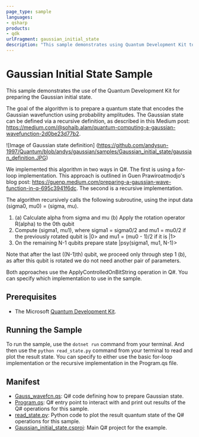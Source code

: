 ```yaml
---
page_type: sample
languages:
- qsharp
products:
- qdk
urlFragment: gaussian_initial_state
description: "This sample demonstrates using Quantum Development Kit to prepare the Gaussian initial state."
---
```


# Gaussian Initial State Sample

This sample demonstrates the use of the Quantum Development Kit for preparing the Gaussian initial state.

The goal of the algorithm is to prepare a quantum state that encodes the Gaussian wavefunction using probability amplitudes. The Gaussian state can be defined via a recursive definition, as described in this Medium post: https://medium.com/@sohaib.alam/quantum-computing-a-gaussian-wavefunction-2d0be23d77b2.

![Image of Gaussian state definition] (https://github.com/andysun-1997/Quantum/blob/andys/gaussian/samples/Gaussian_initial_state/gaussian_definition.JPG)

We implemented this algorithm in two ways in Q#. The first is using a for-loop implementation. This approach is outlined in Guen Prawiroatmodjo's blog post: https://guenp.medium.com/preparing-a-gaussian-wave-function-in-q-695c3941f6dc. The second is a recursive implementation. 

The algorithm recursively calls the following subroutine, using the input data (sigma0, mu0) = (sigma, mu).
1. (a) Calculate alpha from sigma and mu
   (b) Apply the rotation operator R(alpha) to the 0th qubit
2. Compute (sigma1, mu1), where sigma1 = sigma0/2 and mu1 = mu0/2 if the previously rotated qubit is |0> and mu1 = (mu0 - 1)/2 if it is |1>
3. On the remaining N-1 qubits prepare state |psy(sigma1, mu1, N-1)>

Note that after the last ((N-1)th) qubit, we proceed only through step 1 (b), as after this qubit is rotated we do not need another pair of parameters.

Both approaches use the ApplyControlledOnBitString operation in Q#. You can specify which implementation to use in the sample.

## Prerequisites ##

- The Microsoft [Quantum Development Kit](https://docs.microsoft.com/quantum/install-guide/).

## Running the Sample

To run the sample, use the `dotnet run` command from your terminal.
And then use the `python read_state.py` command from your terminal to read and plot the result state.
You can specify to either use the basic for-loop implementation or the recursive implementation in the Program.qs file. 

## Manifest ##

- [Gauss_wavefcn.qs](https://github.com/microsoft/Quantum/blob/main/samples/Gaussian_initial_state/Gauss_wavefcn.qs): Q# code defining how to prepare Gaussian state.
- [Program.qs](https://github.com/microsoft/Quantum/blob/main/samples/gaussian_initial_state/Program.qs): Q# entry point to interact with and print out results of the Q# operations for this sample.
- [read_state.py](https://github.com/microsoft/Quantum/blob/main/samples/gaussian_inital_state/read_state.py): Python code to plot the result quantum state of the Q# operations for this sample.
- [Gaussian_initial_state.csproj](https://github.com/microsoft/Quantum/blob/main/samples/gaussian_initial_state/Gaussian_initial_state.csproj): Main Q# project for the example.